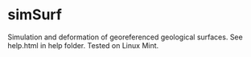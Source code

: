 simSurf
=======

Simulation and deformation of georeferenced geological surfaces. 
See help.html in help folder. 
Tested on Linux Mint.
